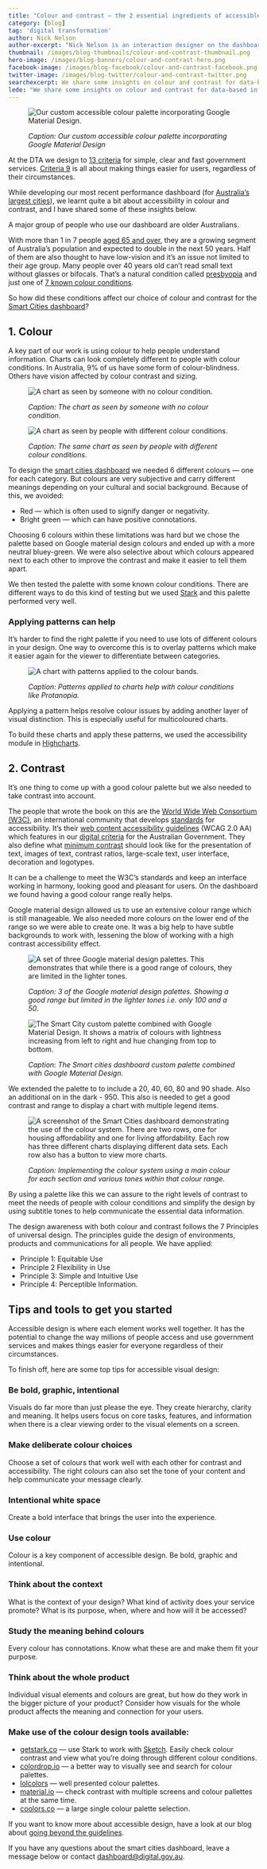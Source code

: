 ```yaml
---
title: "Colour and contrast — the 2 essential ingredients of accessible design"
category: [blog]
tag: 'digital transformation'
author: Nick Nelson
author-excerpt: "Nick Nelson is an interaction designer on the dashboard team at the DTA."
thumbnail: /images/blog-thumbnails/colour-and-contrast-thumbnail.png
hero-image: /images/blog-banners/colour-and-contrast-hero.png
facebook-image: /images/blog-facebook/colour-and-contrast-facebook.png
twitter-image: /images/blog-twitter/colour-and-contrast-twitter.png
searchexcerpt: We share some insights on colour and contrast for data-based information, based on our experience creating a dashboard for Australia’s largest cities.
lede: "We share some insights on colour and contrast for data-based information, based on our experience creating a dashboard for Australia’s largest cities."
---
```

<figure>
  <img src="{{ site.url }}{{ site.baseurl }}{{ page.hero-image }}" alt="Our custom accessible colour palette incorporating Google Material Design.">
  <figcaption>
    <p><em>Caption: Our custom accessible colour palette incorporating Google Material Design</em></p>
  </figcaption>
</figure>

At the DTA we design to [13 criteria](/standard/) for simple, clear and fast government services. [Criteria 9](/standard/9-make-it-accessible/) is all about making things easier for users, regardless of their circumstances.

While developing our most recent performance dashboard (for [Australia’s largest cities](/blog/smart-cities-dashboard/)), we learnt quite a bit about accessibility in colour and contrast, and I have shared some of these insights below.

A major group of people who use our dashboard are older Australians.

With more than 1 in 7 people [aged 65 and over](https://www.acma.gov.au/theACMA/engage-blogs/engage-blogs/Research-snapshots/Digital-lives-of-older-Australians), they are a growing segment of Australia’s population and expected to double in the next 50 years. Half of them are also thought to have low-vision and it’s an issue not limited to their age group. Many people over 40 years old can’t read small text without glasses or bifocals. That’s a natural condition called [presbyopia](http://www.allaboutvision.com/conditions/presbyopia.htm) and just one of [7 known colour conditions](https://nei.nih.gov/health/color_blindness/facts_about).

So how did these conditions affect our choice of colour and contrast for the [Smart Cities dashboard](https://smart-cities.dashboard.gov.au/all-cities/overview)?

## 1. Colour

A key part of our work is using colour to help people understand information. Charts can look completely different to people with colour conditions. In Australia, 9% of us have some form of colour-blindness. Others have vision affected by colour contrast and sizing.

<figure>
  <img src="{{ site.url }}{{ site.baseurl }}/images/blog-content/colour-and-contrast-housing-tenure.png" alt="A chart as seen by someone with no colour condition.">
  <figcaption>
    <p><em>Caption: The chart as seen by someone with no colour condition.</em></p>
  </figcaption>
</figure>

<figure>
  <img src="{{ site.url }}{{ site.baseurl }}/images/blog-content/colour-and-contrast-housing-tenure-multiple.png" alt="A chart as seen by people with different colour conditions.">
  <figcaption>
    <p><em>Caption: The same chart as seen by people with different colour conditions.</em></p>
  </figcaption>
</figure>

To design the [smart cities dashboard](https://smart-cities.dashboard.gov.au/all-cities/overview) we needed 6 different colours — one for each category. But colours are very subjective and carry different meanings depending on your cultural and social background. Because of this, we avoided:

- Red — which is often used to signify danger or negativity.
- Bright green —  which can have positive connotations.

Choosing 6 colours within these limitations was hard but we chose the palette based on Google material design colours and ended up with a more neutral bluey-green. We were also selective about which colours appeared next to each other to improve the contrast and make it easier to tell them apart.

We then tested the palette with some known colour conditions. There are different ways to do this kind of testing but we used [Stark](http://www.getstark.co/) and this palette performed very well.

### Applying patterns can help

It’s harder to find the right palette if you need to use lots of different colours in your design. One way to overcome this is to overlay patterns which make it easier again for the viewer to differentiate between categories.

<figure>
  <img src="{{ site.url }}{{ site.baseurl }}/images/blog-content/colour-and-contrast-housing-tenure-with-patterns.png" alt="A chart with patterns applied to the colour bands.">
  <figcaption>
    <p><em>Caption: Patterns applied to charts help with colour conditions like Protanopia.</em></p>
  </figcaption>
</figure>

Applying a pattern helps resolve colour issues by adding another layer of visual distinction. This is especially useful for multicoloured charts.

To build these charts and apply these patterns, we used the accessibility module in [Highcharts](https://www.highcharts.com/).

## 2. Contrast

It’s one thing to come up with a good colour palette but we also needed to take contrast into account.

The people that wrote the book on this are the [World Wide Web Consortium (W3C)](https://www.w3.org/), an international community that develops [standards](https://www.w3.org/TR/) for accessibility. It’s their [web content accessibility guidelines](https://www.w3.org/TR/) (WCAG 2.0 AA) which features in our [digital criteria](/standard/9-make-it-accessible/) for the Australian Government. They also define what [minimum contrast](https://www.w3.org/TR/UNDERSTANDING-WCAG20/visual-audio-contrast-contrast.html) should look like for the presentation of text, images of text, contrast ratios, large-scale text, user interface, decoration and logotypes.

It can be a challenge to meet the W3C’s standards and keep an interface working in harmony, looking good and pleasant for users. On the dashboard we found having a good colour range really helps.

Google material design allowed us to use an extensive colour range which is still manageable. We also needed more colours on the lower end of the range so we were able to create one. It was a big help to have subtle backgrounds to work with, lessening the blow of working with a high contrast accessibility effect.  

<figure>
  <img src="{{ site.url }}{{ site.baseurl }}/images/blog-content/colour-and-contrast-material-design.png" alt="A set of three Google material design palettes. This demonstrates that while there is a good range of colours, they are limited in the lighter tones.">
  <figcaption>
    <p><em>Caption: 3 of the Google material design palettes. Showing a good range but limited in the lighter tones i.e. only 100 and a 50.</em></p>
  </figcaption>
</figure>

<figure>
  <img src="{{ site.url }}{{ site.baseurl }}/images/blog-content/colour-and-contrast-smartcities-custom-palette.png" alt="The Smart City custom palette combined with Google Material Design. It shows a matrix of colours with lightness increasing from left to right and hue changing from top to bottom.">
  <figcaption>
    <p><em>Caption: The Smart cities dashboard custom palette combined with Google Material Design.</em></p>
  </figcaption>
</figure>

We extended the palette to to include a 20, 40, 60, 80 and 90 shade. Also an additional on in the dark - 950. This also is needed to get a good contrast and range to display a chart with multiple legend items.

<figure>
  <img src="{{ site.url }}{{ site.baseurl }}/images/blog-content/colour-and-contrast-dashboard-example.png" alt="A screenshot of the Smart Cities dashboard demonstrating the use of the colour system. There are two rows, one for housing affordability and one for living affordability. Each row has three different charts displaying different data sets. Each row also has a button to view more charts.">
  <figcaption>
    <p><em>Caption: Implementing the colour system using a main colour for each section and various tones within that colour range.</em></p>
  </figcaption>
</figure>

By using a palette like this we can assure to the right levels of contrast to meet the needs of people with colour conditions and simplify the design by using subtitle tones to help communicate the essential data information.

The design awareness with both colour and contrast follows the 7 Principles of universal design. The principles guide the design of environments, products and communications for all people. We have applied:

- Principle 1: Equitable Use
- Principle 2 Flexibility in Use
- Principle 3: Simple and Intuitive Use
- Principle 4: Perceptible Information.

## Tips and tools to get you started

Accessible design is where each element works well together. It has the potential to change the way millions of people access and use government services and makes things easier for everyone regardless of their circumstances.

To finish off, here are some top tips for accessible visual design:

### Be bold, graphic, intentional

Visuals do far more than just please the eye. They create hierarchy, clarity and meaning. It helps users focus on core tasks, features, and information when there is a clear viewing order to the visual elements on a screen.

### Make deliberate colour choices

Choose a set of colours that work well with each other for contrast and accessibility. The right colours can also set the tone of your content and help communicate your message clearly.

### Intentional white space

Create a bold interface that brings the user into the experience.

### Use colour

Colour is a key component of accessible design. Be bold, graphic and intentional.

### Think about the context

What is the context of your design? What kind of activity does your service promote? What is its purpose, when, where and how will it be accessed?

### Study the meaning behind colours

Every colour has connotations. Know what these are and make them fit your purpose.

### Think about the whole product

Individual visual elements and colours are great, but how do they work in the bigger picture of your product? Consider how visuals for the whole product affects the meaning and connection for your users.

### Make use of the colour design tools available:

- [getstark.co](http://www.getstark.co/) — use Stark to work with [Sketch](https://www.sketchapp.com/). Easily check colour contrast and view what you’re doing through different colour conditions.
- [colordrop.io](https://colordrop.io/?ref=producthunt) — a better way to visually see and search for colour palettes.
- [lolcolors](https://www.webdesignrankings.com/resources/lolcolors/?ref=producthunt) — well presented colour palettes.
- [material.io](https://material.io/color/#!/?view.left=0&view.right=0) — check contrast with multiple screens and colour pallettes at the same time.
- [coolors.co](https://coolors.co/002626-0e4749-95c623-e55812-efe7da) — a large single colour palette selection.

If you want to know more about accessible design, have a look at our blog about [going beyond the guidelines](/blog/Accessibility-going-beyond-the-guidelines/).

If you have any questions about the smart cities dashboard, leave a message below or contact [dashboard@digital.gov.au](mailto:dashboard@digital.gov.au).
